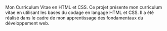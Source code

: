 Mon Curriculum Vitae en HTML et CSS.
Ce projet présente mon curriculum vitae en utilisant les bases du codage en langage HTML et CSS. Il a été réalisé dans le cadre de mon apprentissage des fondamentaux du développement web.
